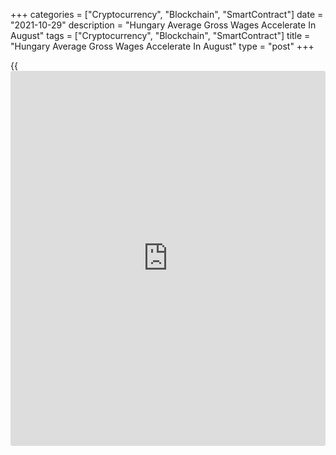+++
categories = ["Cryptocurrency", "Blockchain", "SmartContract"]
date = "2021-10-29"
description = "Hungary Average Gross Wages Accelerate In August"
tags = ["Cryptocurrency", "Blockchain", "SmartContract"]
title = "Hungary Average Gross Wages Accelerate In August"
type = "post"
+++

{{<iframe id="large-banner" src="https://www.bounty.group/#slide=5.0" width="100%" height="600" scrolling="no" style="border: 0px solid rgb(216, 221, 230); border-radius: 3px;">}}

Hungary's average gross earnings increased in August, figures from the
Hungarian Central Statistical Office showed on Friday.

Average gross earnings grew 9.1 percent year-on-year in August,
following a 8.1 percent increase in July. In June, wages rose 3.7
percent.

The average gross earning rose to HUF 414,362 in August from HUF 421,001
in the previous month.

Net earnings rose 9.1 percent annually in August, following a 8.1
percent in the prior month. Earnings increased to HUF 275,551 from HUF
279,966 in the preceding month.

For comments and feedback [contact](https://www.playgroundfx.com/contact/): editorial@rtt[news](https://www.letsplayfx.com/blog/forex-news-website/).com

[Economic News][1]

 **What parts of the world are seeing the best (and worst) economic
performances lately? Click[here][2] to check out our [Econ Scorecard][2]
and find out! See up-to-the-moment [ranking](https://www.playgroundfx.com/blog/crypto-exchange-ranking/)s for the best and worst
performers in [GDP][3], [unemployment rate][4], [inflation][5] and much
more.**

   1. www.rtt[news](https://www.letsplayfx.com/blog/forex-news-website/).com/Content/EconomicNews.aspx
   2. www.rtt[news](https://www.letsplayfx.com/blog/forex-news-website/).com/economic-scorecard/world-rank/PPI/highest-performance.aspx
   3. www.rtt[news](https://www.letsplayfx.com/blog/forex-news-website/).com/economic-scorecard/world-rank/GDP/highest-performance.aspx
   4. www.rtt[news](https://www.letsplayfx.com/blog/forex-news-website/).com/economic-scorecard/world-rank/unemployment-rate/lowest-performance.aspx
   5. www.rtt[news](https://www.letsplayfx.com/blog/forex-news-website/).com/economic-scorecard/world-rank/CPI/highest-performance.aspx